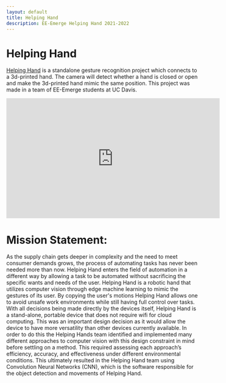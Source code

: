 ```yaml
---
layout: default
title: Helping Hand
description: EE-Emerge Helping Hand 2021-2022
---
```


# Helping Hand
[Helping Hand](https://github.com/EE-Emerge/EE-Emerge2022_GestureRecognition) is a standalone gesture recognition project which connects to a 3d-printed hand. The camera will detect whether a hand is closed or open and make the 3d-printed hand mimic the same position. This project was made in a team of EE-Emerge students at UC Davis.

<p align="center">
        <iframe src="https://www.youtube.com/embed/4b-WMEtJNqc"
                width="560"
                height="315"
                frameborder="0"
                allowfullscreen>
        </iframe>
</p>

# Mission Statement:
As the supply chain gets deeper in complexity and the need to meet consumer demands grows, the process of automating tasks has never been needed more than now. Helping Hand enters the field of automation in a different way by allowing a task to be automated without sacrificing the specific wants and needs of the user. Helping Hand is a robotic hand that utilizes computer vision through edge machine learning to mimic the gestures of its user. By copying the user's motions Helping Hand allows one to avoid unsafe work environments while still having full control over tasks. With all decisions being made directly by the devices itself, Helping Hand is a stand-alone, portable device that does not require wifi for cloud computing. This was an important design decision as it would allow the device to have more versatility than other devices currently available. In order to do this the Helping Hands team identified and implemented many different approaches to computer vision with this design constraint in mind before settling on a method. This required assessing each approach’s efficiency, accuracy, and effectiveness under different environmental conditions. This ultimately resulted in the Helping Hand team using Convolution Neural Networks (CNN), which is the software responsible for the object detection and movements of Helping Hand.  
